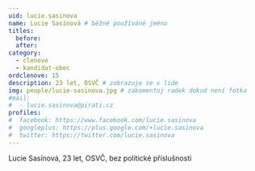 ```yaml
---
uid: lucie.sasinova
name: Lucie Sasínová # běžně používáné jméno
titles:
  before: 
  after: 
category:
  - clenove
  - kandidat-obec
ordclenove: 15
description: 23 let, OSVČ # zobrazuje se v lide
img: people/lucie-sasinova.jpg # zakomentuj radek dokud není fotka
#mail:
#  - lucie.sasinova@pirati.cz
profiles:
#  facebook: https://www.facebook.com/lucie.sasinova
#  googleplus: https://plus.google.com/+lucie.sasinova
#  twitter: https://twitter.com/lucie.sasinova
---
```


Lucie Sasínová, 23 let, OSVČ, bez politické příslušnosti
